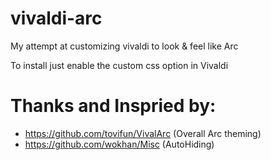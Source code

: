 # vivaldi-arc
My attempt at customizing vivaldi to look &amp; feel like Arc

To install just enable the custom css option in Vivaldi 

# Thanks and Inspried by:
- https://github.com/tovifun/VivalArc (Overall Arc theming)
- https://github.com/wokhan/Misc (AutoHiding)
